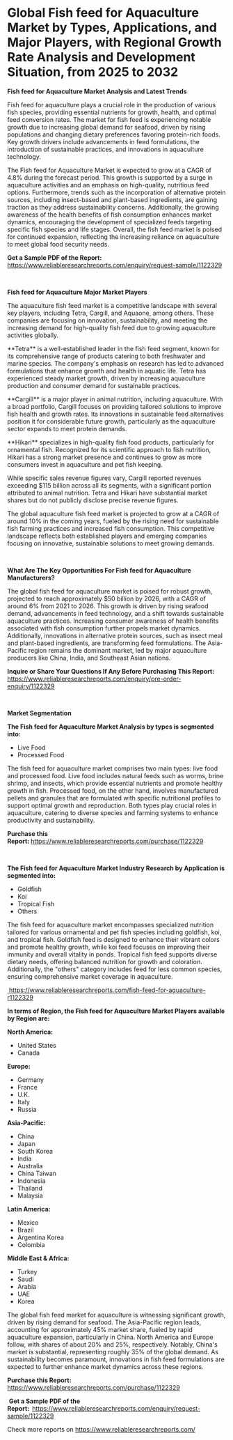 <p><h1>Global Fish feed for Aquaculture Market by Types, Applications, and Major Players, with Regional Growth Rate Analysis and Development Situation, from 2025 to 2032</h1></p><p><strong>Fish feed for Aquaculture Market Analysis and Latest Trends</strong></p>
<p><p>Fish feed for aquaculture plays a crucial role in the production of various fish species, providing essential nutrients for growth, health, and optimal feed conversion rates. The market for fish feed is experiencing notable growth due to increasing global demand for seafood, driven by rising populations and changing dietary preferences favoring protein-rich foods. Key growth drivers include advancements in feed formulations, the introduction of sustainable practices, and innovations in aquaculture technology. </p><p>The Fish feed for Aquaculture Market is expected to grow at a CAGR of 4.8% during the forecast period. This growth is supported by a surge in aquaculture activities and an emphasis on high-quality, nutritious feed options. Furthermore, trends such as the incorporation of alternative protein sources, including insect-based and plant-based ingredients, are gaining traction as they address sustainability concerns. Additionally, the growing awareness of the health benefits of fish consumption enhances market dynamics, encouraging the development of specialized feeds targeting specific fish species and life stages. Overall, the fish feed market is poised for continued expansion, reflecting the increasing reliance on aquaculture to meet global food security needs.</p></p>
<p><strong>Get a Sample PDF of the Report:&nbsp;</strong> <a href="https://www.reliableresearchreports.com/enquiry/request-sample/1122329?utm_campaign=3131&utm_medium=2&utm_source=Github&utm_content=ia&utm_term=06042025&utm_id=fish-feed-for-aquaculture">https://www.reliableresearchreports.com/enquiry/request-sample/1122329</a></p>
<p>&nbsp;</p>
<p><strong>Fish feed for Aquaculture Major Market Players</strong></p>
<p><p>The aquaculture fish feed market is a competitive landscape with several key players, including Tetra, Cargill, and Aquaone, among others. These companies are focusing on innovation, sustainability, and meeting the increasing demand for high-quality fish feed due to growing aquaculture activities globally.</p><p>**Tetra** is a well-established leader in the fish feed segment, known for its comprehensive range of products catering to both freshwater and marine species. The company's emphasis on research has led to advanced formulations that enhance growth and health in aquatic life. Tetra has experienced steady market growth, driven by increasing aquaculture production and consumer demand for sustainable practices.</p><p>**Cargill** is a major player in animal nutrition, including aquaculture. With a broad portfolio, Cargill focuses on providing tailored solutions to improve fish health and growth rates. Its innovations in sustainable feed alternatives position it for considerable future growth, particularly as the aquaculture sector expands to meet protein demands.</p><p>**Hikari** specializes in high-quality fish food products, particularly for ornamental fish. Recognized for its scientific approach to fish nutrition, Hikari has a strong market presence and continues to grow as more consumers invest in aquaculture and pet fish keeping.</p><p>While specific sales revenue figures vary, Cargill reported revenues exceeding $115 billion across all its segments, with a significant portion attributed to animal nutrition. Tetra and Hikari have substantial market shares but do not publicly disclose precise revenue figures.</p><p>The global aquaculture fish feed market is projected to grow at a CAGR of around 10% in the coming years, fueled by the rising need for sustainable fish farming practices and increased fish consumption. This competitive landscape reflects both established players and emerging companies focusing on innovative, sustainable solutions to meet growing demands.</p></p>
<p>&nbsp;</p>
<p><strong>What Are The Key Opportunities For Fish feed for Aquaculture Manufacturers?</strong></p>
<p><p>The global fish feed for aquaculture market is poised for robust growth, projected to reach approximately $50 billion by 2026, with a CAGR of around 6% from 2021 to 2026. This growth is driven by rising seafood demand, advancements in feed technology, and a shift towards sustainable aquaculture practices. Increasing consumer awareness of health benefits associated with fish consumption further propels market dynamics. Additionally, innovations in alternative protein sources, such as insect meal and plant-based ingredients, are transforming feed formulations. The Asia-Pacific region remains the dominant market, led by major aquaculture producers like China, India, and Southeast Asian nations.</p></p>
<p><strong>Inquire or Share Your Questions If Any Before Purchasing This Report:</strong> <a href="https://www.reliableresearchreports.com/enquiry/pre-order-enquiry/1122329?utm_campaign=3131&utm_medium=2&utm_source=Github&utm_content=ia&utm_term=06042025&utm_id=fish-feed-for-aquaculture">https://www.reliableresearchreports.com/enquiry/pre-order-enquiry/1122329</a></p>
<p>&nbsp;</p>
<p><strong>Market Segmentation</strong></p>
<p><strong>The Fish feed for Aquaculture Market Analysis by types is segmented into:</strong></p>
<p><ul><li>Live Food</li><li>Processed Food</li></ul></p>
<p><p>The fish feed for aquaculture market comprises two main types: live food and processed food. Live food includes natural feeds such as worms, brine shrimp, and insects, which provide essential nutrients and promote healthy growth in fish. Processed food, on the other hand, involves manufactured pellets and granules that are formulated with specific nutritional profiles to support optimal growth and reproduction. Both types play crucial roles in aquaculture, catering to diverse species and farming systems to enhance productivity and sustainability.</p></p>
<p><strong>Purchase this Report:&nbsp;</strong><a href="https://www.reliableresearchreports.com/purchase/1122329?utm_campaign=3131&utm_medium=2&utm_source=Github&utm_content=ia&utm_term=06042025&utm_id=fish-feed-for-aquaculture">https://www.reliableresearchreports.com/purchase/1122329</a></p>
<p>&nbsp;</p>
<p><strong>The Fish feed for Aquaculture Market Industry Research by Application is segmented into:</strong></p>
<p><ul><li>Goldfish</li><li>Koi</li><li>Tropical Fish</li><li>Others</li></ul></p>
<p><p>The fish feed for aquaculture market encompasses specialized nutrition tailored for various ornamental and pet fish species including goldfish, koi, and tropical fish. Goldfish feed is designed to enhance their vibrant colors and promote healthy growth, while koi feed focuses on improving their immunity and overall vitality in ponds. Tropical fish feed supports diverse dietary needs, offering balanced nutrition for growth and coloration. Additionally, the "others" category includes feed for less common species, ensuring comprehensive market coverage in aquaculture.</p></p>
<p><a href="https://www.reliableresearchreports.com/fish-feed-for-aquaculture-r1122329?utm_campaign=3131&utm_medium=2&utm_source=Github&utm_content=ia&utm_term=06042025&utm_id=fish-feed-for-aquaculture">&nbsp;https://www.reliableresearchreports.com/fish-feed-for-aquaculture-r1122329</a></p>
<p><strong>In terms of Region, the Fish feed for Aquaculture Market Players available by Region are:</strong></p>
<p>
    <p> <strong> North America: </strong>
        <ul>
            <li>United States</li>
            <li>Canada</li>
        </ul>
        </p> 
    <p> <strong> Europe: </strong>
        <ul>
            <li>Germany</li>
            <li>France</li>
            <li>U.K.</li>
            <li>Italy</li>
            <li>Russia</li>
        </ul>
        </p> 
    <p> <strong> Asia-Pacific: </strong>
        <ul>
            <li>China</li>
            <li>Japan</li>
            <li>South Korea</li>
            <li>India</li>
            <li>Australia</li>
            <li>China Taiwan</li>
            <li>Indonesia</li>
            <li>Thailand</li>
            <li>Malaysia</li>
        </ul>
        </p> 
    <p> <strong> Latin America: </strong>
        <ul>
            <li>Mexico</li>
            <li>Brazil</li>
            <li>Argentina Korea</li>
            <li>Colombia</li>
        </ul>
        </p> 
    <p> <strong> Middle East & Africa: </strong>
        <ul>
            <li>Turkey</li>
            <li>Saudi</li>
            <li>Arabia</li>
            <li>UAE</li>
            <li>Korea</li>
        </ul>
    </p>
    </p>
<p><p>The global fish feed market for aquaculture is witnessing significant growth, driven by rising demand for seafood. The Asia-Pacific region leads, accounting for approximately 45% market share, fueled by rapid aquaculture expansion, particularly in China. North America and Europe follow, with shares of about 20% and 25%, respectively. Notably, China's market is substantial, representing roughly 35% of the global demand. As sustainability becomes paramount, innovations in fish feed formulations are expected to further enhance market dynamics across these regions.</p></p>
<p><strong>Purchase this Report: </strong><a href="https://www.reliableresearchreports.com/purchase/1122329?utm_campaign=3131&utm_medium=2&utm_source=Github&utm_content=ia&utm_term=06042025&utm_id=fish-feed-for-aquaculture">https://www.reliableresearchreports.com/purchase/1122329</a></p>
<p>&nbsp;<strong>Get a Sample PDF of the Report:&nbsp;&nbsp;</strong><a href="https://www.reliableresearchreports.com/enquiry/request-sample/1122329?utm_campaign=3131&utm_medium=2&utm_source=Github&utm_content=ia&utm_term=06042025&utm_id=fish-feed-for-aquaculture">https://www.reliableresearchreports.com/enquiry/request-sample/1122329</a></p>
<p><strong></strong></p>
<p>Check more reports on <a href="https://www.reliableresearchreports.com/?utm_campaign=3131&utm_medium=2&utm_source=Github&utm_content=ia&utm_term=06042025&utm_id=fish-feed-for-aquaculture">https://www.reliableresearchreports.com/</a></p>